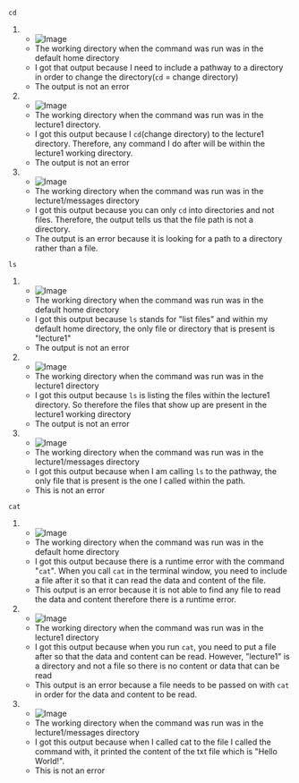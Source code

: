 ```cd```
1. - ![Image](Screenshot_2023-10-03_125519.png)
   - The working directory when the command was run was in the default home directory
   - I got that output because I need to include a pathway to a directory in order to change the directory(```cd``` = change directory)
   - The output is not an error
2. - ![Image](Screenshot_2023-10-03_132418.png)
   - The working directory when the command was run was in the lecture1 directory.
   - I got this output because I ```cd```(change directory) to the lecture1 directory. Therefore, any command I do after will be within the lecture1 working directory.
   - The output is not an error
3. - ![Image](Screenshot_2023-10-03_133513.png)
   - The working directory when the command was run was in the lecture1/messages directory
   - I got this output because you can only ```cd``` into directories and not files. Therefore, the output tells us that the file path is not a directory.
   - The output is an error because it is looking for a path to a directory rather than a file.
  
```ls```
1. - ![Image](Screenshot_2023-10-03_130825.png)
   - The working directory when the command was run was in the default home directory
   - I got this output because ```ls``` stands for "list files" and within my default home directory, the only file or directory that is present is "lecture1"
   - The output is not an error
2. - ![Image](Screenshot_2023-10-03_132829.png)
   - The working directory when the command was run was in the lecture1 directory
   - I got this output because ```ls``` is listing the files within the lecture1 directory. So therefore the files that show up are present in the lecture1 working directory
   - The output is not an error
3. - ![Image](Screenshot_2023-10-03_133738.png)
   - The working directory when the command was run was in the lecture1/messages directory
   - I got this output because when I am calling ```ls``` to the pathway, the only file that is present is the one I called within the path.
   - This is not an error


```cat```
1. - ![Image](Screenshot_2023-10-03_131625.png)
   - The working directory when the command was run was in the default home directory
   - I got this output because there is a runtime error with the command "```cat```". When you call ```cat``` in the terminal window, you need to include a file after it so that it can read the data and content of the file.
   - This output is an error because it is not able to find any file to read the data and content therefore there is a runtime error.
2. - ![Image](Screenshot_2023-10-03_125519.png)
   - The working directory when the command was run was in the lecture1 directory
   - I got this output because when you run ```cat```, you need to put a file after so that the data and content can be read. However, "lecture1" is a directory and not a file so there is no content or data that can be read
   - This output is an error because a file needs to be passed on with ```cat``` in order for the data and content to be read.
3. - ![Image](Screenshot_2023-10-03_133956.png)
   - The working directory when the command was run was in the lecture1/messages directory
   - I got this output because when I called cat to the file I called the command with, it printed the content of the txt file which is "Hello World!".
   - This is not an error
